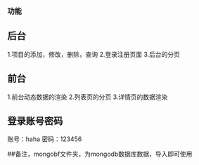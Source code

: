 ﻿### 功能
## 后台
1.项目的添加，修改，删除，查询
2.登录注册页面
3.后台的分页
## 前台
1.前台动态数据的渲染
2.列表页的分页
3.详情页的数据渲染
## 登录账号密码
账号：haha
密码：123456

##备注，mongobf文件夹，为mongodb数据库数据，导入即可使用

